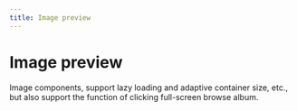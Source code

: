 ```yaml
---
title: Image preview
---
```


# Image preview

<div>
Image components, support lazy loading and adaptive container size, etc., but also support the function of clicking full-screen browse album.
</div>
